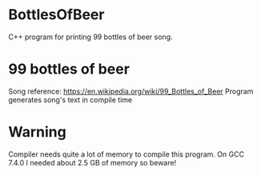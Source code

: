 # BottlesOfBeer
C++ program for printing 99 bottles of beer song.

# 99 bottles of beer
Song reference: https://en.wikipedia.org/wiki/99_Bottles_of_Beer
Program generates song's text in compile time

# Warning
Compiler needs quite a lot of memory to compile this program. On GCC 7.4.0 I needed about 2.5 GB of memory so beware!
